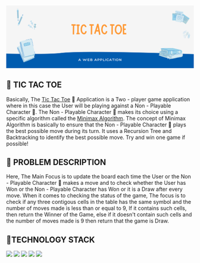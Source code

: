 <img src="IMG/banner.png" />

<h2> 🎰 TIC TAC TOE </h2>
Basically, The <a href="https://ajaiqmar.github.io/TIC_TAC_TOE/">Tic Tac Toe</a> 🎰 Application is a Two - player game application where in this case the User will be playing against a Non - Playable Character 🤖. The Non - Playable Character 🤖 makes its choice using a specific algorithm called the <a href="https://www.geeksforgeeks.org/minimax-algorithm-in-game-theory-set-1-introduction/">Minimax Algorithm</a>. The concept of Minimax Algorithm is basically to ensure that the Non - Playable Character 🤖 plays the best possible move during its turn. It uses a Recursion Tree and Backtracking to identify the best possible move. Try and win one game if possible!

<h2> 📝 PROBLEM DESCRIPTION </h2>
Here, The Main Focus  is to update the board each time the User or the Non - Playable Character 🤖 makes a move and to check whether the User has Won or the Non - Playable Character has Won or it is a Draw after every move. When it comes to checking the status of the game, The focus is to check if any three contigous cells in the table has the same symbol and the number of moves made is less than or equal to 9, If it contains such cells, then return the Winner of the Game, else if it doesn't contain such cells and the number of moves made is 9 then return that the game is Draw.

<h2> 📱TECHNOLOGY STACK </h2>
<a href="https://developer.mozilla.org/en-US/docs/Learn/Getting_started_with_the_web/HTML_basics"><img src="https://img.shields.io/badge/HTML-%20-brightgreen" /></a>
<a href="https://developer.mozilla.org/en-US/docs/Web/CSS"><img src="https://img.shields.io/badge/CSS-%20-red" /></a>
<a href="https://developer.mozilla.org/en-US/docs/Web/JavaScript"><img src="https://img.shields.io/badge/JS-%20-blue" /></a>
<a href="https://api.jquery.com/"><img src="https://img.shields.io/badge/jQuery-%20-orange" /></a>
<a href="https://getbootstrap.com/docs/5.0/getting-started/introduction/"><img src="https://img.shields.io/badge/Bootstrap-%20-violet" /></a>


